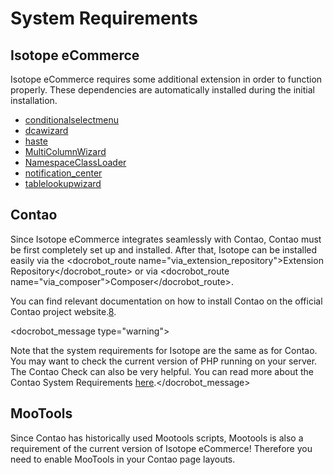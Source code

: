 # System Requirements

## Isotope eCommerce

Isotope eCommerce requires some additional extension in order to function properly. These dependencies are automatically installed during the initial installation.

* [conditionalselectmenu][1]
* [dcawizard][2]
* [haste][3]
* [MultiColumnWizard][4]
* [NamespaceClassLoader][5]
* [notification_center][6]
* [tablelookupwizard][7]

## Contao

Since Isotope eCommerce integrates seamlessly with Contao, Contao must be first completely set up and installed. After that, Isotope can be installed easily via the <docrobot_route name="via_extension_repository">Extension Repository</docrobot_route> or via <docrobot_route name="via_composer">Composer</docrobot_route>.

You can find relevant documentation on how to install Contao on the official Contao project website.[8].

<docrobot_message type="warning"><p>Note that the system requirements for Isotope are the same as for Contao. You may want to check the current version of PHP running on your server. The Contao Check can also be very helpful. You can read more about the Contao System Requirements [here][9].</docrobot_message>

## MooTools

Since Contao has historically used Mootools scripts, Mootools is also a requirement of the current version of Isotope eCommerce! Therefore you need to enable MooTools in your Contao page layouts.

[1]: https://contao.org/de/extension-list/view/conditionalselectmenu.de.html
[2]: https://contao.org/de/extension-list/view/dcawizard.de.html
[3]: https://contao.org/en/extension-list/view/haste.en.html
[4]: https://contao.org/de/extension-list/view/MultiColumnWizard.de.html
[5]: https://contao.org/de/extension-list/view/NamespaceClassLoader.de.html
[6]: https://contao.org/de/extension-list/view/notification_center.de.html
[7]: https://contao.org/de/extension-list/view/tablelookupwizard.de.html
[8]: https://contao.org/de/manual/3.2/installation.html#contao-installieren
[9]: https://contao.org/de/manual/3.2/installation.html#contao-systemvoraussetzungen